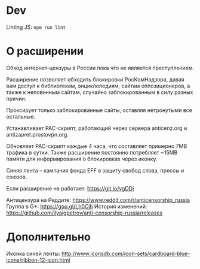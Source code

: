 # Dev

Linting JS: `npm run lint`

# О расширении

Обход интернет-цензуры в России пока что не является преступлением.

Расширение позволяет обходить блокировки РосКомНадзора, давая вам доступ
к библиотекам, энциклопедиям, сайтам оппозиционеров, а также к неповинным
сайтам, случайно заблокированным в силу разных причин.

Проксирует только заблокированные сайты, оставляя нетронутыми все остальные.

Устанавливает PAC-скрипт, работающий через сервера anticenz.org и antizapret.prostovpn.org.

Обновляет PAC-скрипт каждые 4 часа, что составляет примерно 7MB трафика в сутки.
Также расширение постоянно потребляет ~15MB памяти для информирования о блокировках через иконку.

Синяя лента – кампания фонда EFF в защиту свобод слова, прессы и союзов.

Если расширение не работает: https://git.io/vgDDj

Антицензура на Реддите: https://www.reddit.com/r/anticensorship_russia
Группа в G+: https://goo.gl/Lh0Cjh
История изменений: https://github.com/ilyaigpetrov/anti-censorship-russia/releases

# Дополнительно

Иконка синей ленты: http://www.iconsdb.com/icon-sets/cardboard-blue-icons/ribbon-12-icon.html
